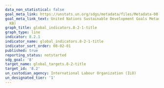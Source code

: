 ```yaml
---
data_non_statistical: false
goal_meta_link: https://unstats.un.org/sdgs/metadata/files/Metadata-08-02-01.pdf
goal_meta_link_text: United Nations Sustainable Development Goals Metadata (PDF 384
  KB)
graph_title: global_indicators.8-2-1-title
graph_type: line
indicator: 8.2.1
indicator_name: global_indicators.8-2-1-title
indicator_sort_order: 08-02-01
published: true
reporting_status: notstarted
sdg_goal: '8'
target_name: global_targets.8-2-title
target_id: '8.2'
un_custodian_agency: International Labour Organization (ILO)
un_designated_tier: '1'
---
```

